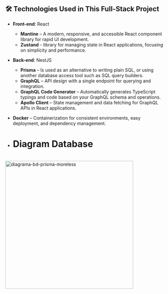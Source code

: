 ## 🛠️ Technologies Used in This Full-Stack Project

- **Front-end**: React 
    - **Mantine** – A modern, responsive, and accessible React component library for rapid UI development.
    - **Zustand** - library for managing state in React applications, focusing on simplicity and performance.

- **Back-end**: NestJS
    - **Prisma** – Is used as an alternative to writing plain SQL, or using another database access tool such as SQL query builders.
    - **GraphQL** – API design with a single endpoint for querying and integration.
    - **GraphQL Code Generator** – Automatically generates TypeScript typings and code based on your GraphQL schema and operations.
    - **Apollo Client** – State management and data fetching for GraphQL APIs in React applications.

- **Docker** – Containerization for consistent environments, easy deployment, and dependency management.



- # Diagram Database

<br>
  
<img src="https://github.com/user-attachments/assets/e88be656-50a0-4fa7-a9c7-54463609732c" alt="diagrama-bd-prisma-moreless" width="400" />
